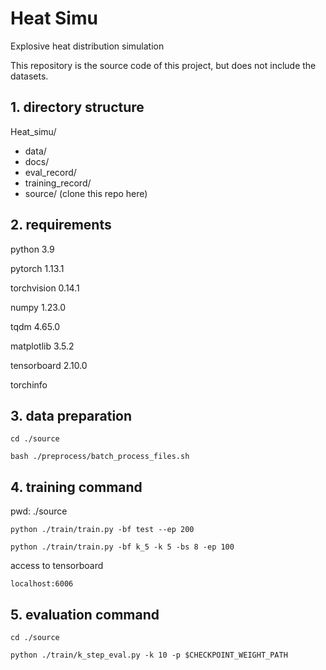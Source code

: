 # Heat Simu

Explosive heat distribution simulation

This repository is the source code of this project, but does not include the datasets.

## 1. directory structure

Heat_simu/

* data/
* docs/
* eval_record/
* training_record/
* source/ (clone this repo here)

## 2. requirements

python 3.9

pytorch 1.13.1

torchvision 0.14.1

numpy 1.23.0

tqdm 4.65.0

matplotlib 3.5.2

tensorboard 2.10.0

torchinfo

## 3. data preparation

`cd ./source`

`bash ./preprocess/batch_process_files.sh`

## 4. training command

pwd: ./source

`python ./train/train.py -bf test --ep 200` 

`python ./train/train.py -bf k_5 -k 5 -bs 8 -ep 100`

access to tensorboard

`localhost:6006`

## 5. evaluation command

`cd ./source`

`python ./train/k_step_eval.py -k 10 -p $CHECKPOINT_WEIGHT_PATH`
